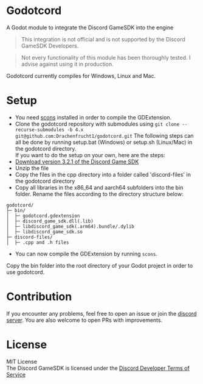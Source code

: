 # Godotcord
A Godot module to integrate the Discord GameSDK into the engine

> This integration is not official and is not supported by the Discord GameSDK Developers.

> Not every functionality of this module has been thoroughly tested. I advise against using it in production.

Godotcord currently compiles for Windows, Linux and Mac.

# Setup

- You need [scons](https://scons.org/) installed in order to compile the GDExtension.
- Clone the godotcord repository with submodules using `git clone --recurse-submodules -b 4.x git@github.com:Drachenfrucht1/godotcord.git`
The following steps can all be done by running setup.bat (Windows) or setup.sh (Linux/Mac) in the godotcord directory.<br>
If you want to do the setup on your own, here are the steps:
- [Download version 3.2.1 of the Discord Game SDK](https://dl-game-sdk.discordapp.net/3.2.1/discord_game_sdk.zip)
- Unzip the file
- Copy the files in the cpp directory into a folder called 'discord-files' in the godotcord directory
- Copy all libraries in the x86_64 and aarch64 subfolders into the bin folder. Rename the files according to the directory structure below:
```
godotcord/
├─ bin/
│  ├─ godotcord.gdextension
│  ├─ discord_game_sdk.dll(.lib)
│  ├─ libdiscord_game_sdk(.arm64).bundle/.dylib
│  ├─ libdiscord_game_sdk.so
├─ discord-files/
│  ├─ .cpp and .h files
```
- You can now compile the GDExtension by running `scons`.

Copy the bin folder into the root directory of your Godot project in order to use godotcord.

<!-- # Notes

- You can find precompiled versions as artifacts of the github actions.
  These versions are compile with target release_debug and all modules (and the editor) enabled.
  You will most likely get a warning from windows and macos because the executables are not signed.<br>
  **I can not include the shared libraries in the downloads. You have to download the [Discord Game SDK](https://dl-game-sdk.discordapp.net/3.2.1/discord_game_sdk.zip) yourself and copy the required shared library into the same directory as the executable.** -->

# Contribution
If you encounter any problems, feel free to open an issue or join the [discord server](https://discord.gg/KVYWM8shqu).
You are also welcome to open PRs with improvements.

<!-- # Documentation

The documentation can be found in the [wiki](https://github.com/Drachenfrucht1/godotcord/wiki) -->

# License
MIT License<br>
The Discord GameSDK is licensed under the [Discord Developer Terms of Service](https://discord.com/developers/docs/legal)
